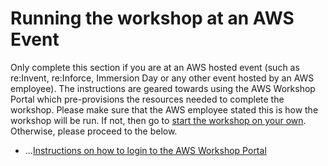 # Running the workshop at an AWS Event

Only complete this section if you are at an AWS hosted event (such as re:Invent, re:Inforce, Immersion Day or any other event hosted by an AWS employee). The instructions are geared towards using the AWS Workshop Portal which pre-provisions the resources needed to complete the workshop. Please make sure that the AWS employee stated this is how the workshop will be run. If not, then go to [start the workshop on your own](/content/prerequisites/self_paced/_index.md). Otherwise, please proceed to the below.

* ...[Instructions on how to login to the AWS Workshop Portal](portal.md)
